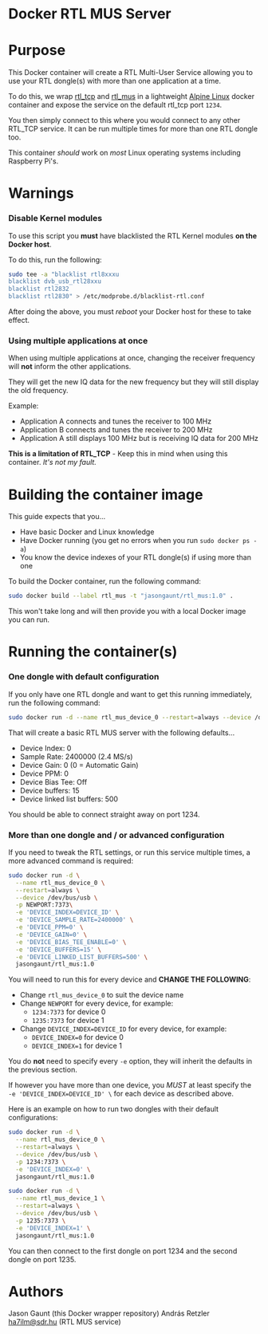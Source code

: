 
Docker RTL MUS Server
======

# Purpose

This Docker container will create a RTL Multi-User Service allowing you to use your RTL dongle(s) with more than one application at a time.

To do this, we wrap [rtl_tcp](https://osmocom.org/projects/rtl-sdr/wiki/Rtl-sdr) and [rtl_mus](https://github.com/ha7ilm/rtl_mus) in a lightweight [Alpine Linux](https://alpinelinux.org/) docker container and expose the service on the default rtl_tcp port `1234`.

You then simply connect to this where you would connect to any other RTL_TCP service. It can be run multiple times for more than one RTL dongle too.

This container *should* work on *most* Linux operating systems including Raspberry Pi's.

# Warnings

### Disable Kernel modules

To use this script you **must** have blacklisted the RTL Kernel modules **on the Docker host**.

To do this, run the following:

```bash
sudo tee -a "blacklist rtl8xxxu
blacklist dvb_usb_rtl28xxu
blacklist rtl2832
blacklist rtl2830" > /etc/modprobe.d/blacklist-rtl.conf
```

After doing the above, you must *reboot* your Docker host for these to take effect.

### Using multiple applications at once

When using multiple applications at once, changing the receiver frequency will **not** inform the other applications.

They will get the new IQ data for the new frequency but they will still display the old frequency.

Example:

* Application A connects and tunes the receiver to 100 MHz
* Application B connects and tunes the receiver to 200 MHz
* Application A still displays 100 MHz but is receiving IQ data for 200 MHz

**This is a limitation of RTL_TCP** - Keep this in mind when using this container. *It's not my fault.*

# Building the container image

This guide expects that you...

* Have basic Docker and Linux knowledge
* Have Docker running (you get no errors when you run `sudo docker ps -a`) 
* You know the device indexes of your RTL dongle(s) if using more than one

To build the Docker container, run the following command:

```bash
sudo docker build --label rtl_mus -t "jasongaunt/rtl_mus:1.0" .
```

This won't take long and will then provide you with a local Docker image you can run.

# Running the container(s)

### One dongle with default configuration

If you only have one RTL dongle and want to get this running immediately, run the following command:

```bash
sudo docker run -d --name rtl_mus_device_0 --restart=always --device /dev/bus/usb -p 1234:7373 jasongaunt/rtl_mus:1.0
```

That will create a basic RTL MUS server with the following defaults...

* Device Index: 0
* Sample Rate: 2400000 (2.4 MS/s)
* Device Gain: 0 (0 = Automatic Gain)
* Device PPM: 0
* Device Bias Tee: Off
* Device buffers: 15
* Device linked list buffers: 500

You should be able to connect straight away on port 1234.

### More than one dongle and / or advanced configuration

If you need to tweak the RTL settings, or run this service multiple times, a more advanced command is required:

```bash
sudo docker run -d \
  --name rtl_mus_device_0 \
  --restart=always \
  --device /dev/bus/usb \
  -p NEWPORT:7373\
  -e 'DEVICE_INDEX=DEVICE_ID' \
  -e 'DEVICE_SAMPLE_RATE=2400000' \
  -e 'DEVICE_PPM=0' \
  -e 'DEVICE_GAIN=0' \
  -e 'DEVICE_BIAS_TEE_ENABLE=0' \
  -e 'DEVICE_BUFFERS=15' \
  -e 'DEVICE_LINKED_LIST_BUFFERS=500' \
  jasongaunt/rtl_mus:1.0
```

You will need to run this for every device and **CHANGE THE FOLLOWING**:

* Change `rtl_mus_device_0` to suit the device name
* Change `NEWPORT` for every device, for example:
	* `1234:7373` for device 0
	* `1235:7373` for device 1
* Change `DEVICE_INDEX=DEVICE_ID` for every device, for example:
	* `DEVICE_INDEX=0` for device 0
	* `DEVICE_INDEX=1` for device 1

You do **not** need to specify every `-e` option, they will inherit the defaults in the previous section.

If however you have more than one device, you *MUST* at least specify the `  -e 'DEVICE_INDEX=DEVICE_ID' \` for each device as described above.

Here is an example on how to run two dongles with their default configurations:

```bash
sudo docker run -d \
  --name rtl_mus_device_0 \
  --restart=always \
  --device /dev/bus/usb \
  -p 1234:7373 \
  -e 'DEVICE_INDEX=0' \
  jasongaunt/rtl_mus:1.0

sudo docker run -d \
  --name rtl_mus_device_1 \
  --restart=always \
  --device /dev/bus/usb \
  -p 1235:7373 \
  -e 'DEVICE_INDEX=1' \
  jasongaunt/rtl_mus:1.0
```

You can then connect to the first dongle on port 1234 and the second dongle on port 1235.

# Authors
Jason Gaunt (this Docker wrapper repository)
András Retzler ha7ilm@sdr.hu (RTL MUS service)